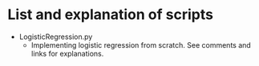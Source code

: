 # List and explanation of scripts
- LogisticRegression.py
  - Implementing logistic regression from scratch. See comments and links for explanations.
